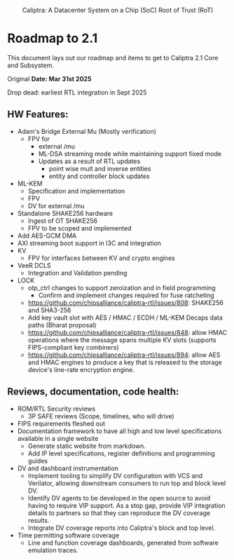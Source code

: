 <p style="text-align: center;">Caliptra: A Datacenter System on a Chip (SoC) Root of Trust (RoT)</p>

# Roadmap to 2.1

This document lays out our roadmap and items to get to Caliptra 2.1 Core and
Subsystem.

Original **Date: Mar 31st 2025**

Drop dead: earliest RTL integration in Sept 2025

## HW Features:

* Adam's Bridge External Mu (Mostly verification)
    * FPV for
        * external /mu
        * ML-DSA streaming mode while maintaining support fixed mode
        * Updates as a result of RTL updates
            * point wise mult and inverse entities
            * entity and controller block updates
* ML-KEM
    * Specification and implementation
    * FPV
    * DV for external /mu
* Standalone SHAKE256 hardware
    * Ingest of OT SHAKE256
    * FPV to be scoped and implemented
* Add AES-GCM DMA
* AXI streaming boot support in I3C and integration
* KV
    * FPV for interfaces between KV and crypto engines
* VeeR DCLS
    * Integration and Validation pending
* LOCK
    * otp\_ctrl changes to support zeroization and in field programming
        * Confirm and implement changes required for fuse ratcheting
    * https://github.com/chipsalliance/caliptra-rtl/issues/808: SHAKE256 and SHA3-256
    * Add key vault slot with AES / HMAC / ECDH / ML-KEM Decaps data paths (Bharat proposal)
    * https://github.com/chipsalliance/caliptra-rtl/issues/848: allow HMAC operations where the message spans multiple KV slots (supports FIPS-compliant key combiners)
    * https://github.com/chipsalliance/caliptra-rtl/issues/894: allow AES and HMAC engines to produce a key that is released to the storage device's line-rate encryption engine.

## Reviews, documentation, code health:

* ROM/RTL Security reviews
    * 3P SAFE reviews (Scope, timelines, who will drive)
* FIPS requirements fleshed out
* Documentation framework to have all high and low level specifications available in a single website
    * Generate static website from markdown.
    * Add IP level specifications, register definitions and programming guides
* DV and dashboard instrumentation
    * Implement tooling to simplify DV configuration with VCS and Verilator, allowing downstream consumers to run top and block level DV.
    * Identify DV agents to be developed in the open source to avoid having to require VIP support.  As a stop gap, provide VIP integration details to partners so that they can reproduce the DV coverage results.
    * Integrate DV coverage reports into Caliptra's block and top level.
* Time permitting software coverage
    * Line and function coverage dashboards, generated from software emulation traces.
